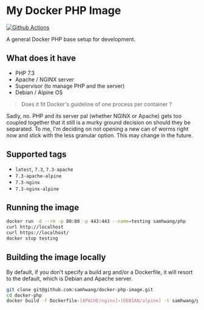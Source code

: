# My Docker PHP Image

[![Github Actions](https://github.com/samhwang/docker-php-image/workflows/Build%20Docker%20images/badge.svg)](https://github.com/samhwang/docker-php-image/actions)

A general Docker PHP base setup for development.

## What does it have

- PHP 7.3
- Apache / NGINX server
- Supervisor (to manage PHP and the server)
- Debian / Alpine OS

> Does it fit Docker's guideline of one process per container ?

Sadly, no. PHP and its server pal (whether NGINX or Apache) gets
too coupled together that it still is a murky ground decision on
should they be separated. To me, I'm deciding on not opening a new
can of worms right now and stick with the less granular option.
This may change in the future.

## Supported tags

- `latest`, `7.3`, `7.3-apache`
- `7.3-apache-alpine`
- `7.3-nginx`
- `7.3-nginx-alpine`

## Running the image

```bash
docker run -d --rm -p 80:80 -p 443:443 --name=testing samhwang/php
curl http://localhost
curl https://localhost/
docker stop testing
```

## Building the image locally

By default, if you don't specify a build arg and/or a Dockerfile, it
will resort to the default, which is Debian and Apache server.

```bash
git clone git@github.com:samhwang/docker-php-image.git
cd docker-php
docker build -f Dockerfile-[APACHE/nginx]-[DEBIAN/alpine] -t samhwang/php:latest .
```
